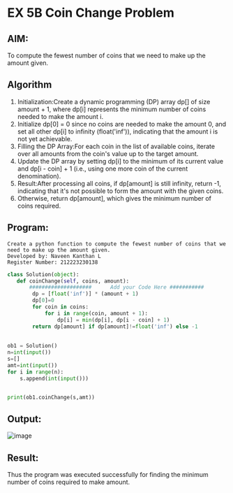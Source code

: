 # EX 5B Coin Change Problem
## AIM:
To compute the fewest number of coins that we need to make up the amount given.


## Algorithm
1. Initialization:Create a dynamic programming (DP) array dp[] of size amount + 1, where dp[i] represents the minimum number of coins needed to make the amount i.
2. Initialize dp[0] = 0 since no coins are needed to make the amount 0, and set all other dp[i] to infinity (float('inf')), indicating that the amount i is not yet achievable.
3. Filling the DP Array:For each coin in the list of available coins, iterate over all amounts from the coin's value up to the target amount.
4. Update the DP array by setting dp[i] to the minimum of its current value and dp[i - coin] + 1 (i.e., using one more coin of the current denomination).
5. Result:After processing all coins, if dp[amount] is still infinity, return -1, indicating that it's not possible to form the amount with the given coins.
6. Otherwise, return dp[amount], which gives the minimum number of coins required.

## Program:
```
Create a python function to compute the fewest number of coins that we need to make up the amount given.
Developed by: Naveen Kanthan L
Register Number: 212223230138
```
```py
class Solution(object):
   def coinChange(self, coins, amount):
       ####################      Add your Code Here ###########
        dp = [float('inf')] * (amount + 1)
        dp[0]=0
        for coin in coins:
            for i in range(coin, amount + 1):
                dp[i] = min(dp[i], dp[i - coin] + 1)
        return dp[amount] if dp[amount]!=float('inf') else -1
      
      
ob1 = Solution()
n=int(input())
s=[]
amt=int(input())
for i in range(n):
    s.append(int(input()))


print(ob1.coinChange(s,amt))

```

## Output:
![image](https://github.com/user-attachments/assets/9d0b666f-498e-4784-99ff-36b168a86610)



## Result:
Thus the program was executed successfully for finding the minimum number of coins required to make amount.

